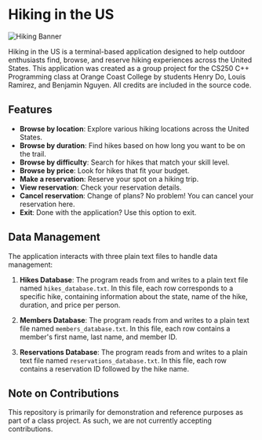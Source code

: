 # Hiking in the US

![Hiking Banner](https://i.imgur.com/uDDrjwD.png)

Hiking in the US is a terminal-based application designed to help outdoor enthusiasts find, browse, and reserve hiking experiences across the United States. This application was created as a group project for the CS250 C++ Programming class at Orange Coast College by students Henry Do, Louis Ramirez, and Benjamin Nguyen. All credits are included in the source code.

## Features

- **Browse by location**: Explore various hiking locations across the United States.
- **Browse by duration**: Find hikes based on how long you want to be on the trail.
- **Browse by difficulty**: Search for hikes that match your skill level.
- **Browse by price**: Look for hikes that fit your budget.
- **Make a reservation**: Reserve your spot on a hiking trip.
- **View reservation**: Check your reservation details.
- **Cancel reservation**: Change of plans? No problem! You can cancel your reservation here.
- **Exit**: Done with the application? Use this option to exit.

## Data Management

The application interacts with three plain text files to handle data management:

1. **Hikes Database**: The program reads from and writes to a plain text file named `hikes_database.txt`. In this file, each row corresponds to a specific hike, containing information about the state, name of the hike, duration, and price per person.

2. **Members Database**: The program reads from and writes to a plain text file named `members_database.txt`. In this file, each row contains a member's first name, last name, and member ID.

3. **Reservations Database**: The program reads from and writes to a plain text file named `reservations_database.txt`. In this file, each row contains a reservation ID followed by the hike name.

## Note on Contributions

This repository is primarily for demonstration and reference purposes as part of a class project. As such, we are not currently accepting contributions.

